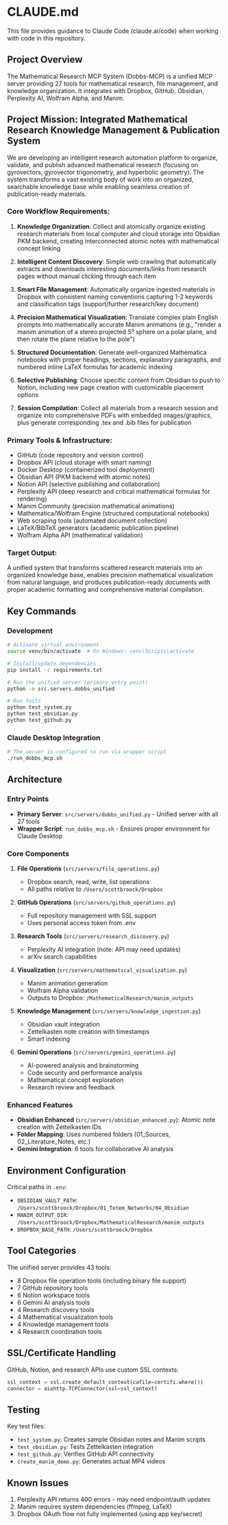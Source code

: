 # CLAUDE.md

This file provides guidance to Claude Code (claude.ai/code) when working with code in this repository.

## Project Overview

The Mathematical Research MCP System (Dobbs-MCP) is a unified MCP server providing 27 tools for mathematical research, file management, and knowledge organization. It integrates with Dropbox, GitHub, Obsidian, Perplexity AI, Wolfram Alpha, and Manim.

## Project Mission: Integrated Mathematical Research Knowledge Management & Publication System

We are developing an intelligent research automation platform to organize, validate, and publish advanced mathematical research (focusing on gyrovectors, gyrovector trigonometry, and hyperbolic geometry). The system transforms a vast existing body of work into an organized, searchable knowledge base while enabling seamless creation of publication-ready materials.

### Core Workflow Requirements:

1. **Knowledge Organization**: Collect and atomically organize existing research materials from local computer and cloud storage into Obsidian PKM backend, creating interconnected atomic notes with mathematical concept linking

2. **Intelligent Content Discovery**: Simple web crawling that automatically extracts and downloads interesting documents/links from research pages without manual clicking through each item

3. **Smart File Management**: Automatically organize ingested materials in Dropbox with consistent naming conventions capturing 1-2 keywords and classification tags (support/further research/key document)

4. **Precision Mathematical Visualization**: Translate complex plain English prompts into mathematically accurate Manim animations (e.g., "render a manim animation of a stereo projected S³ sphere on a polar plane, and then rotate the plane relative to the pole")

5. **Structured Documentation**: Generate well-organized Mathematica notebooks with proper headings, sections, explanatory paragraphs, and numbered inline LaTeX formulas for academic indexing

6. **Selective Publishing**: Choose specific content from Obsidian to push to Notion, including new page creation with customizable placement options

7. **Session Compilation**: Collect all materials from a research session and organize into comprehensive PDFs with embedded images/graphics, plus generate corresponding .tex and .bib files for publication

### Primary Tools & Infrastructure:
- GitHub (code repository and version control)
- Dropbox API (cloud storage with smart naming)
- Docker Desktop (containerized tool deployment)
- Obsidian API (PKM backend with atomic notes)
- Notion API (selective publishing and collaboration)
- Perplexity API (deep research and critical mathematical formulas for rendering)
- Manim Community (precision mathematical animations)
- Mathematica/Wolfram Engine (structured computational notebooks)
- Web scraping tools (automated document collection)
- LaTeX/BibTeX generators (academic publication pipeline)
- Wolfram Alpha API (mathematical validation)

### Target Output: 
A unified system that transforms scattered research materials into an organized knowledge base, enables precision mathematical visualization from natural language, and produces publication-ready documents with proper academic formatting and comprehensive material compilation.

## Key Commands

### Development
```bash
# Activate virtual environment
source venv/bin/activate  # On Windows: venv\Scripts\activate

# Install/update dependencies
pip install -r requirements.txt

# Run the unified server (primary entry point)
python -m src.servers.dobbs_unified

# Run tests
python test_system.py
python test_obsidian.py
python test_github.py
```

### Claude Desktop Integration
```bash
# The server is configured to run via wrapper script
./run_dobbs_mcp.sh
```

## Architecture

### Entry Points
- **Primary Server**: `src/servers/dobbs_unified.py` - Unified server with all 27 tools
- **Wrapper Script**: `run_dobbs_mcp.sh` - Ensures proper environment for Claude Desktop

### Core Components
1. **File Operations** (`src/servers/file_operations.py`)
   - Dropbox search, read, write, list operations
   - All paths relative to `/Users/scottbroock/Dropbox`

2. **GitHub Operations** (`src/servers/github_operations.py`)
   - Full repository management with SSL support
   - Uses personal access token from .env

3. **Research Tools** (`src/servers/research_discovery.py`)
   - Perplexity AI integration (note: API may need updates)
   - arXiv search capabilities

4. **Visualization** (`src/servers/mathematical_visualization.py`)
   - Manim animation generation
   - Wolfram Alpha validation
   - Outputs to Dropbox: `/MathematicalResearch/manim_outputs`

5. **Knowledge Management** (`src/servers/knowledge_ingestion.py`)
   - Obsidian vault integration
   - Zettelkasten note creation with timestamps
   - Smart indexing

6. **Gemini Operations** (`src/servers/gemini_operations.py`)
   - AI-powered analysis and brainstorming
   - Code security and performance analysis
   - Mathematical concept exploration
   - Research review and feedback

### Enhanced Features
- **Obsidian Enhanced** (`src/servers/obsidian_enhanced.py`): Atomic note creation with Zettelkasten IDs
- **Folder Mapping**: Uses numbered folders (01_Sources, 02_Literature_Notes, etc.)
- **Gemini Integration**: 6 tools for collaborative AI analysis

## Environment Configuration

Critical paths in `.env`:
- `OBSIDIAN_VAULT_PATH`: `/Users/scottbroock/Dropbox/01_Totem_Networks/04_Obsidian`
- `MANIM_OUTPUT_DIR`: `/Users/scottbroock/Dropbox/MathematicalResearch/manim_outputs`
- `DROPBOX_BASE_PATH`: `/Users/scottbroock/Dropbox`

## Tool Categories

The unified server provides 43 tools:
- 8 Dropbox file operation tools (including binary file support)
- 7 GitHub repository tools
- 6 Notion workspace tools
- 6 Gemini AI analysis tools
- 4 Research discovery tools
- 4 Mathematical visualization tools
- 4 Knowledge management tools
- 4 Research coordination tools

## SSL/Certificate Handling

GitHub, Notion, and research APIs use custom SSL contexts:
```python
ssl_context = ssl.create_default_context(cafile=certifi.where())
connector = aiohttp.TCPConnector(ssl=ssl_context)
```

## Testing

Key test files:
- `test_system.py`: Creates sample Obsidian notes and Manim scripts
- `test_obsidian.py`: Tests Zettelkasten integration
- `test_github.py`: Verifies GitHub API connectivity
- `create_manim_demo.py`: Generates actual MP4 videos

## Known Issues

1. Perplexity API returns 400 errors - may need endpoint/auth updates
2. Manim requires system dependencies (ffmpeg, LaTeX)
3. Dropbox OAuth flow not fully implemented (using app key/secret)